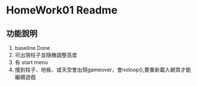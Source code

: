 # **HomeWork01 Readme**
## **功能說明**
1. baseline Done
2. 可出現柱子並隨機調整高度
3. 有 start menu
4. 撞到柱子、地板、或天空會出現gameover，會noloop(),要重新載入網頁才能繼續遊戲